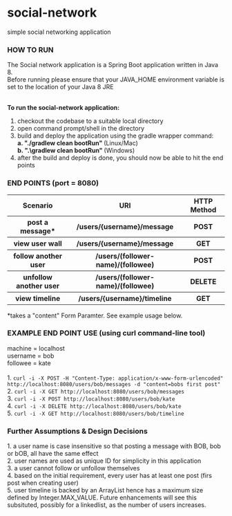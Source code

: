 # social-network
simple social networking application

<h3>HOW TO RUN</h3>
The Social network application is a Spring Boot application written in Java 8.<br/>
Before running please ensure that your JAVA_HOME environment variable is set to the location of your Java 8 JRE
<br/><br/>

<b>To run the social-network application:</b>
1. checkout the codebase to a suitable local directory
2. open command prompt/shell in the directory
3. build and deploy the application using the gradle wrapper command:<br/>
	<t> <b>a. "./gradlew clean bootRun" </b>(Linux/Mac)<br/>
	<t> <b>b. ".\gradlew clean bootRun" </b>(Windows) <br/>
4. after the build and deploy is done, you should now be able to hit the end points <br/>


<h3>END POINTS  (port = 8080) </h3>
<table>
<tr><th>Scenario</th> <th>URI</th>  <th>HTTP Method</th></tr>
<tr><th>post a message*</th> <th>/users/{username}/message</th>  <th>POST</th></tr>
<tr><th>view user wall</th> <th>/users/{username}/message</th>  <th>GET</th></tr>
<tr><th>follow another user</th> <th>/users/(follower-name)/(followee)</th>  <th>POST</th></tr>
<tr><th>unfollow another user</th> <th>/users/(follower-name)/(followee)</th>  <th>DELETE</th></tr>
<tr><th>view timeline</th> <th>/users/{username}/timeline</th>  <th>GET</th></tr>
</table>
*takes a "content" Form Paramter. See example usage below.

<h3>EXAMPLE END POINT USE (using curl command-line tool) </h3>
machine = localhost <br />
username = bob <br />
followee = kate <br />
<br/>
1. <code>curl -i -X POST -H "Content-Type: application/x-www-form-urlencoded" http://localhost:8080/users/bob/messages -d "content=bobs first post"</code> <br/>
2. <code>curl -i -X GET http://localhost:8080/users/bob/messages</code><br/>
3. <code>curl -i -X POST http://localhost:8080/users/bob/kate</code><br/>
4. <code>curl -i -X DELETE http://localhost:8080/users/bob/kate</code><br/>
5. <code>curl -i -X GET http://localhost:8080/users/bob/timeline</code><br/>

<h3>Further Assumptions & Design Decisions</h3>
1. a user name is case insensitive so that posting a message with BOB, bob or bOB, all have the same effect <br/>
2. user names are used as unique ID for simplicity in this application <br/>
3. a user cannot follow or unfollow themselves <br/>
4. based on the initial requirement, every user has at least one post (firs post when creating user) <br/>
5. user timeline is backed by an ArrayList hence has a maximum size defined by Integer.MAX_VALUE. Future enhancements will see this subsituted, possibly for a linkedlist, as the number of users increases.<br/>
